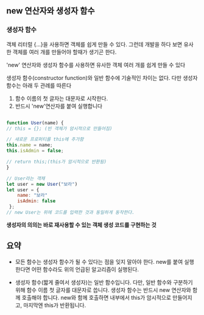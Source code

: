 ## new 연산자와 생성자 함수

### 생성자 함수
객체 리터럴 {...}을 사용하면 객체를 쉽게 만들 수 있다. 그런데 개발을 하다 보면 유사한 객체를 여러 개를 만들어야 할때가 생기곤 한다.

'new' 연산자와 생성자 함수를 사용하면 유사한 객체 여러 개를 쉽게 만들 수 있다

생성자 함수(constructor function)와 일반 함수에 기술적인 차이는 없다.
다만 생성자 함수는 아래 두 관례를 따른다
1. 함수 이름의 첫 글자는 대문자로 시작한다.
2. 반드시 'new'연산자를 붙여 실행합니다

```js

function User(name) {
// this = {}; (빈 객체가 암시적으로 만들어짐)

// 새로운 프로퍼티를 this에 추가함
this.name = name;
this.isAdmin = false;

// return this;(this가 암시적으로 반환됨)
}

// User라는 객채
let user = new User("보라")
let user = {
    name: "보라"
    isAdmin: false
 };
// new User는 위에 코드를 입력한 것과 동일하게 동작한다.
```

**생성자의 의의는 바로 재사용할 수 있는 객체 생성 코드를 구현하는 것**

## 요약
- 모든 함수는 생성자 함수가 될 수 있다는 점을 잊지 말아야 한다. new를 붙여 실행한다면 어떤 함수라도 위의 언급된 알고리즘이 
실행된다.

- 생성자 함수(짧게 줄여서 생성자)는 일반 함수입니다. 다만, 일반 함수와 구분하기 위해 함수 이름 첫 글자를 대문자로 씁니다.
생성자 함수는 반드시 new 연산자와 함께 호출해야 합니다. new와 함께 호출하면 내부에서 this가 암시적으로 만들어지고, 마지막엔 this가 반환됩니다.
